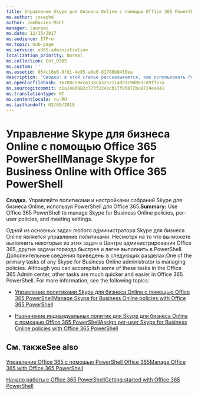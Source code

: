 ```yaml
---
title: Управление Skype для бизнеса Online с помощью Office 365 PowerShell
ms.author: josephd
author: JoeDavies-MSFT
manager: laurawi
ms.date: 12/15/2017
ms.audience: ITPro
ms.topic: hub-page
ms.service: o365-administration
localization_priority: Normal
ms.collection: Ent_O365
ms.custom: ''
ms.assetid: 054c16e6-9fd1-4e85-a0e6-81788b8410ea
description: 'Сводка: в этой статье рассказывается, как использовать PowerShell в Office 365 для управления параметрами политик, индивидуальных политик для пользователей и собраний в Skype для бизнеса Online.'
ms.openlocfilehash: 16780c59ec6138ca3252114dd119d083cd9ff73a
ms.sourcegitcommit: d1a1480982c773f2241cb17f85072be8724ea841
ms.translationtype: HT
ms.contentlocale: ru-RU
ms.lasthandoff: 02/09/2018
---
```

# <a name="manage-skype-for-business-online-with-office-365-powershell"></a><span data-ttu-id="89792-103">Управление Skype для бизнеса Online с помощью Office 365 PowerShell</span><span class="sxs-lookup"><span data-stu-id="89792-103">Manage Skype for Business Online with Office 365 PowerShell</span></span>

 <span data-ttu-id="89792-104">**Сводка.** Управляйте политиками и настройками собраний Skype для бизнеса Online, используя PowerShell для Office 365.</span><span class="sxs-lookup"><span data-stu-id="89792-104">**Summary:** Use Office 365 PowerShell to manage Skype for Business Online policies, per-user policies, and meeting settings.</span></span>
  
<span data-ttu-id="89792-p101">Одной из основных задач любого администратора Skype для бизнеса Online является управление политиками. Несмотря на то что вы можете выполнить некоторые из этих задач в Центре администрирования Office 365, другие задачи гораздо быстрее и легче выполнить в PowerShell. Дополнительные сведения приведены в следующих разделах:</span><span class="sxs-lookup"><span data-stu-id="89792-p101">One of the primary tasks of any Skype for Business Online administrator is managing policies. Although you can accomplish some of these tasks in the Office 365 Admin center, other tasks are much quicker and easier in Office 365 PowerShell. For more information, see the following topics:</span></span>
  
- [<span data-ttu-id="89792-108">Управление политиками Skype для бизнеса Online с помощью Office 365 PowerShell</span><span class="sxs-lookup"><span data-stu-id="89792-108">Manage Skype for Business Online policies with Office 365 PowerShell</span></span>](manage-skype-for-business-online-policies-with-office-365-powershell.md)
    
- [<span data-ttu-id="89792-109">Назначение индивидуальных политик для Skype для бизнеса Online с помощью Office 365 PowerShell</span><span class="sxs-lookup"><span data-stu-id="89792-109">Assign per-user Skype for Business Online policies with Office 365 PowerShell</span></span>](assign-per-user-skype-for-business-online-policies-with-office-365-powershell.md)
    
## <a name="see-also"></a><span data-ttu-id="89792-110">См. также</span><span class="sxs-lookup"><span data-stu-id="89792-110">See also</span></span>

#### 

[<span data-ttu-id="89792-111">Управление Office 365 с помощью PowerShell Office 365</span><span class="sxs-lookup"><span data-stu-id="89792-111">Manage Office 365 with Office 365 PowerShell</span></span>](manage-office-365-with-office-365-powershell.md)
  
[<span data-ttu-id="89792-112">Начало работы с Office 365 PowerShell</span><span class="sxs-lookup"><span data-stu-id="89792-112">Getting started with Office 365 PowerShell</span></span>](getting-started-with-office-365-powershell.md)


